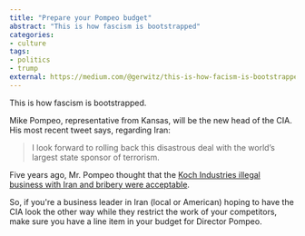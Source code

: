 ```yaml
---
title: "Prepare your Pompeo budget"
abstract: "This is how fascism is bootstrapped"
categories:
- culture
tags:
- politics
- trump
external: https://medium.com/@gerwitz/this-is-how-facism-is-bootstrapped-e341bdb27663
---
```


This is how fascism is bootstrapped.

Mike Pompeo, representative from Kansas, will be the new head of the CIA. His most recent tweet says, regarding Iran:

> I look forward to rolling back this disastrous deal with the world’s largest state sponsor of terrorism.

Five years ago, Mr. Pompeo thought that the [Koch Industries illegal business with Iran and bribery were acceptable](https://thinkprogress.org/congressman-from-koch-uninterested-in-investigating-koch-industries-business-deals-with-iran-efd93361507c).

So, if you're a business leader in Iran (local or American) hoping to have the CIA look the other way while they restrict the work of your competitors, make sure you have a line item in your budget for Director Pompeo.
